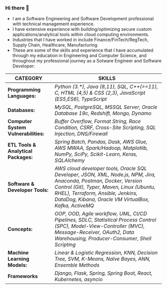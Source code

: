 ### Hi there 👋

<!--
**tanay-n/tanay-n** is a ✨ _special_ ✨ repository because its `README.md` (this file) appears on your GitHub profile.

Here are some ideas to get you started:

- 🔭 I’m currently working on ...
- 🌱 I’m currently learning ...
- 👯 I’m looking to collaborate on ...
- 🤔 I’m looking for help with ...
- 💬 Ask me about ...
- 📫 How to reach me: ...
- 😄 Pronouns: ...
- ⚡ Fun fact: ...
-->

- I am a Software Engineering and Software Development professional with technical management experience.
- I have extensive experience with building/optimizing secure custom applications/analytical tools within cloud computing environments.
- Industries that I have worked in include Finance/FinTech/RegTech, Supply Chain, Healthcare, Manufacturing.
- These are some of the skills and experience that I have accumulated through my education in Engineering and Computer Science, and throughout my professional journey as a Sotware Engineer and Software Developer:

| CATEGORY                             | SKILLS                                                                                                                                                                                                           |
| ------------------------------------ | ------------------------------------------------------------------------------------------------------------------------------------------------------------------------------------------------------------ |
| **Programming Languages:**           | _Python (3.*), Java (8,11), SQL, C++(>=11), C, HTML (4,5) & CSS (2,3), JavaScript (ES5,ES6), TypeScript_                                                                                                                           |
| **Databases:**                       | _MySQL, PostgreSQL, MSSQL Server, Oracle Database 19c, Redshift, Mongo, Dynamo_                                                                                                                                     |
| **Computer System Vulnerabilities:** | _Buffer Overflow, Format String, Race Condition, CSRF, Cross-Site Scripting, SQL Injection, DNS/Firewall_                                                                                                    |
| **ETL Tools & Analytical Packages:** | _Spring Batch, Pandas, Dask, AWS Glue, AWS MWAA, Spark/Hadoop, Matplotlib, NumPy, SciPy, Scikit-Learn, Keras, SQLAlchemy_                                                                                                              |
| **Software & Developer Tools:**      | _AWS cloud developer tools, Oracle SQL Developer, JSON, XML, Node.js, NPM, Jira, Anaconda, Postman, Docker, Version Control (Git), Typer, Maven, Linux (Ubuntu, RHEL), Terraform, Ansible, Jenkins, DataDog, Kibana, Oracle VM VirtualBox, Kafka, ActiveMQ_ |
| **Concepts:**                        | _OOP, OOD, Agile workflow, UML, CI/CD Pipelines, SDLC, Statistical Process Control (SPC), Model-View-Controller (MVC), Message-Receiver, OAuth2, Data Warehousing, Producer-Consumer, Shell Scripting_                        |
| **Machine Learning Models:**         | _Linear & Logistic Regression, KNN, Decision Tree, SVM, K-Means, Naïve Bayes, ANN, Ensemble Methods_                                                                                                         |
| **Frameworks**                       | _Django, Flask, Spring, Spring Boot, React, Kubernetes, asyncio_                                                                                                                                                                            |
